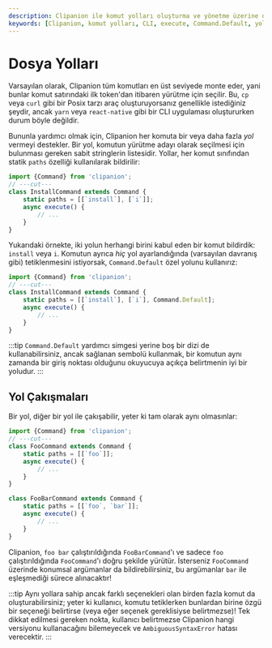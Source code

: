 ```yaml
---
description: Clipanion ile komut yolları oluşturma ve yönetme üzerine detaylar.
keywords: [Clipanion, komut yolları, CLI, execute, Command.Default, yol çakışmaları, argümanlar]
---
```


# Dosya Yolları

Varsayılan olarak, Clipanion tüm komutları en üst seviyede monte eder, yani bunlar komut satırındaki ilk token'dan itibaren yürütme için seçilir. Bu, `cp` veya `curl` gibi bir Posix tarzı araç oluşturuyorsanız genellikle istediğiniz şeydir, ancak `yarn` veya `react-native` gibi bir CLI uygulaması oluştururken durum böyle değildir.

Bununla yardımcı olmak için, Clipanion her komuta bir veya daha fazla *yol* vermeyi destekler. Bir yol, komutun yürütme adayı olarak seçilmesi için bulunması gereken sabit stringlerin listesidir. Yollar, her komut sınıfından statik `paths` özelliği kullanılarak bildirilir:

```ts twoslash
import {Command} from 'clipanion';
// ---cut---
class InstallCommand extends Command {
    static paths = [[`install`], [`i`]];
    async execute() {
        // ...
    }
}
```

Yukarıdaki örnekte, iki yolun herhangi birini kabul eden bir komut bildirdik: `install` veya `i`. Komutun ayrıca *hiç* yol ayarlandığında (varsayılan davranış gibi) tetiklenmesini istiyorsak, `Command.Default` özel yolunu kullanırız:

```ts
import {Command} from 'clipanion';
// ---cut---
class InstallCommand extends Command {
    static paths = [[`install`], [`i`], Command.Default];
    async execute() {
        // ...
    }
}
```

:::tip
`Command.Default` yardımcı simgesi yerine boş bir dizi de kullanabilirsiniz, ancak sağlanan sembolü kullanmak, bir komutun aynı zamanda bir giriş noktası olduğunu okuyucuya açıkça belirtmenin iyi bir yoludur.
:::

## Yol Çakışmaları

Bir yol, diğer bir yol ile çakışabilir, yeter ki tam olarak aynı olmasınlar:

```ts
import {Command} from 'clipanion';
// ---cut---
class FooCommand extends Command {
    static paths = [[`foo`]];
    async execute() {
        // ...
    }
}

class FooBarCommand extends Command {
    static paths = [[`foo`, `bar`]];
    async execute() {
        // ...
    }
}
```

Clipanion, `foo bar` çalıştırıldığında `FooBarCommand`'ı ve sadece `foo` çalıştırıldığında `FooCommand`'ı doğru şekilde yürütür. İsterseniz `FooCommand` üzerinde konumsal argümanlar da bildirebilirsiniz, bu argümanlar `bar` ile eşleşmediği sürece alınacaktır!

:::tip
Aynı yollara sahip ancak farklı seçenekleri olan birden fazla komut da oluşturabilirsiniz; yeter ki kullanıcı, komutu tetiklerken bunlardan birine özgü bir seçeneği belirtirse (veya eğer seçenek gereklisiyse belirtmezse)! Tek dikkat edilmesi gereken nokta, kullanıcı belirtmezse Clipanion hangi versiyonu kullanacağını bilemeyecek ve `AmbiguousSyntaxError` hatası verecektir.
:::